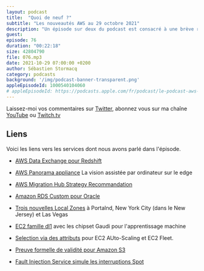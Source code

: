 ```yaml
---
layout: podcast
title:  "Quoi de neuf ?"
subtitle: "Les nouveautés AWS au 29 octobre 2021"
description: "Un épisode sur deux du podcast est consacré à une brève revue des principales nouveautés AWS.  Cette semaine, nous parlons de preuve formelle de programmes pour S3, de vision assistée par ordinateur, de recommandations automatiques pour vous aider à migrer vos applications, de nouveaux types d'instances pour l'apprentissage machine et de deux nouveautés en matière de base de données, une qui concerne Oracle et l'autre MS SQL Server et Postgres."
guest:
episode: 76
duration: "00:22:18"
size: 42804790
file: 076.mp3
date: 2021-10-29 07:00:00 +0200  
author: Sébastien Stormacq
category: podcasts
background: '/img/podcast-banner-transparent.png'
appleEpisodeId: 1000540104060
# appleEpisodeId: https://podcasts.apple.com/fr/podcast/le-podcast-aws-en-français/id1452118442
---
```


Laissez-moi vos commentaires sur [Twitter](https://twitter.com/sebsto), abonnez vous sur ma chaîne [YouTube](https://www.youtube.com/sebsto) ou [Twitch.tv](https://www.twitch.tv/sebAWS)

## Liens

Voici les liens vers les services dont nous avons parlé dans l'épisode.

- [AWS Data Exchange pour Redshift](https://aws.amazon.com/blogs/aws/new-aws-data-exchange-for-amazon-redshift/)

- [AWS Panorama appliance](https://aws.amazon.com/blogs/aws/computer-vision-at-the-edge-with-aws-panorama/) La vision assistée par ordinateur sur le edge

- [AWS Migration Hub Strategy Recommandation](https://aws.amazon.com/blogs/aws/new-strategy-recommendations-service-helps-streamline-aws-cloud-migration-and-modernization/)

- [Amazon RDS Custom pour Oracle](https://aws.amazon.com/blogs/aws/amazon-rds-custom-for-oracle-new-control-capabilities-in-database-environment/)

- [Trois nouvelles Local Zones](https://aws.amazon.com/blogs/aws/aws-local-zones-are-now-open-in-las-vegas-new-york-city-and-portland/) à Portalnd, New York City (dans le New Jersey) et Las Vegas 

- [EC2 famille dl1](https://aws.amazon.com/blogs/aws/new-ec2-instances-powered-by-gaudi-accelerators-for-training-deep-learning-models/) avec les chipset Gaudi pour l'apprentissage machine 

- [Selection via des attributs](https://aws.amazon.com/blogs/aws/new-attribute-based-instance-type-selection-for-ec2-auto-scaling-and-ec2-fleet/) pour EC2 AUto-Scaling et EC2 Fleet.

- [Preuve formelle de validité pour Amazon S3](https://aws.amazon.com/es/blogs/storage/how-automated-reasoning-helps-us-innovate-at-s3-scale/)

- [Fault Injection Service simule les interruptions Spot](https://aws.amazon.com/about-aws/whats-new/2021/10/aws-fault-injection-simulator-spot-interruptions/?nc1=h_ls)